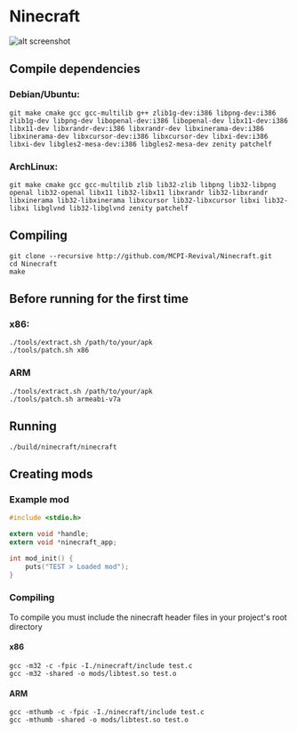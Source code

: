 # Ninecraft

![alt screenshot](https://raw.githubusercontent.com/MCPI-Revival/Ninecraft/master/screenshots/Screenshot%20from%202022-09-10%2000-45-48.png)

## Compile dependencies
### Debian/Ubuntu:
```
git make cmake gcc gcc-multilib g++ zlib1g-dev:i386 libpng-dev:i386 zlib1g-dev libpng-dev libopenal-dev:i386 libopenal-dev libx11-dev:i386 libx11-dev libxrandr-dev:i386 libxrandr-dev libxinerama-dev:i386 libxinerama-dev libxcursor-dev:i386 libxcursor-dev libxi-dev:i386 libxi-dev libgles2-mesa-dev:i386 libgles2-mesa-dev zenity patchelf
```
### ArchLinux:
```
git make cmake gcc gcc-multilib zlib lib32-zlib libpng lib32-libpng openal lib32-openal libx11 lib32-libx11 libxrandr lib32-libxrandr libxinerama lib32-libxinerama libxcursor lib32-libxcursor libxi lib32-libxi libglvnd lib32-libglvnd zenity patchelf
```

## Compiling
```
git clone --recursive http://github.com/MCPI-Revival/Ninecraft.git
cd Ninecraft
make
```    

## Before running for the first time
### x86:
```
./tools/extract.sh /path/to/your/apk
./tools/patch.sh x86
```
### ARM
```
./tools/extract.sh /path/to/your/apk
./tools/patch.sh armeabi-v7a
```

## Running
```
./build/ninecraft/ninecraft
```

## Creating mods
### Example mod
```c
#include <stdio.h>

extern void *handle;
extern void *ninecraft_app;

int mod_init() {
    puts("TEST > Loaded mod");
}
```
### Compiling

To compile you must include the ninecraft header files
in your project's root directory

#### x86
```
gcc -m32 -c -fpic -I./ninecraft/include test.c
gcc -m32 -shared -o mods/libtest.so test.o
```
#### ARM
```
gcc -mthumb -c -fpic -I./ninecraft/include test.c
gcc -mthumb -shared -o mods/libtest.so test.o
```
